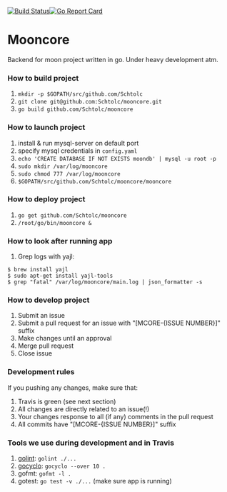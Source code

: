 [![Build Status](https://travis-ci.org/Schtolc/mooncore.svg?branch=master)](https://travis-ci.org/Schtolc/mooncore)[![Go Report Card](https://goreportcard.com/badge/github.com/Schtolc/mooncore)](https://goreportcard.com/report/github.com/Schtolc/mooncore)

# Mooncore
Backend for moon project written in go. Under heavy development atm.

### How to build project
1. `mkdir -p $GOPATH/src/github.com/Schtolc`
1. `git clone git@github.com:Schtolc/mooncore.git`
2. `go build github.com/Schtolc/mooncore`

### How to launch project
1. install & run mysql-server on default port
2. specify mysql credentials in `config.yaml`
3. `echo 'CREATE DATABASE IF NOT EXISTS moondb' | mysql -u root -p`
4. `sudo mkdir /var/log/mooncore`
5. `sudo chmod 777 /var/log/mooncore`
6. `$GOPATH/src/github.com/Schtolc/mooncore/mooncore`

### How to deploy project
1. `go get github.com/Schtolc/mooncore`
2. `/root/go/bin/mooncore &`

### How to look after running app
1. Grep logs with yajl:
```
$ brew install yajl
$ sudo apt-get install yajl-tools
$ grep "fatal" /var/log/mooncore/main.log | json_formatter -s
```

### How to develop project
1. Submit an issue
2. Submit a pull request for an issue with "[MCORE-{ISSUE NUMBER}]" suffix
3. Make changes until an approval
4. Merge pull request
5. Close issue

### Development rules
If you pushing any changes, make sure that:
1. Travis is green (see next section)
2. All changes are directly related to an issue(!)
3. Your changes response to all (if any) comments in the pull request
4. All commits have "[MCORE-{ISSUE NUMBER}]" suffix

### Tools we use during development and in Travis
1. [golint](https://github.com/golang/lint): `golint ./...`
2. [gocyclo](https://github.com/fzipp/gocyclo): `gocyclo --over 10 .`
3. gofmt: `gofmt -l .`
4. gotest: `go test -v ./...` (make sure app is running)
